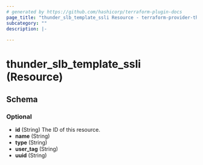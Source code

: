 ```yaml
---
# generated by https://github.com/hashicorp/terraform-plugin-docs
page_title: "thunder_slb_template_ssli Resource - terraform-provider-thunder"
subcategory: ""
description: |-
  
---
```


# thunder_slb_template_ssli (Resource)





<!-- schema generated by tfplugindocs -->
## Schema

### Optional

- **id** (String) The ID of this resource.
- **name** (String)
- **type** (String)
- **user_tag** (String)
- **uuid** (String)


